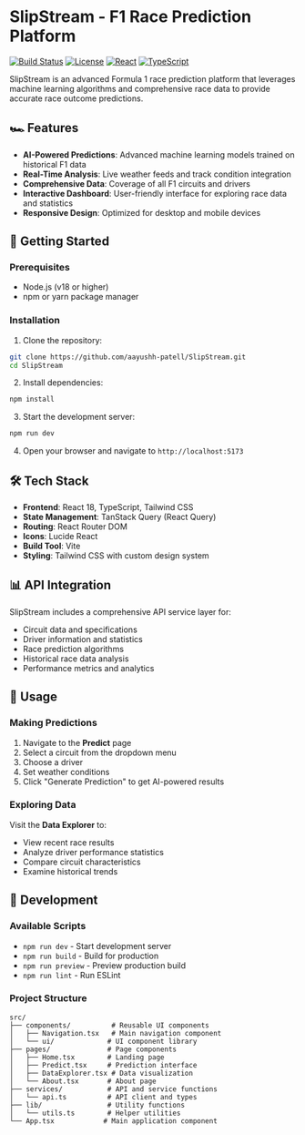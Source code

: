 # SlipStream - F1 Race Prediction Platform

[![Build Status](https://img.shields.io/badge/build-passing-brightgreen.svg)](https://github.com/aayushh-patell/SlipStream)
[![License](https://img.shields.io/badge/license-MIT-blue.svg)](LICENSE)
[![React](https://img.shields.io/badge/React-18.3.1-blue.svg)](https://reactjs.org/)
[![TypeScript](https://img.shields.io/badge/TypeScript-5.5.3-blue.svg)](https://www.typescriptlang.org/)

SlipStream is an advanced Formula 1 race prediction platform that leverages machine learning algorithms and comprehensive race data to provide accurate race outcome predictions.

## 🏎️ Features

- **AI-Powered Predictions**: Advanced machine learning models trained on historical F1 data
- **Real-Time Analysis**: Live weather feeds and track condition integration
- **Comprehensive Data**: Coverage of all F1 circuits and drivers
- **Interactive Dashboard**: User-friendly interface for exploring race data and statistics
- **Responsive Design**: Optimized for desktop and mobile devices

## 🚀 Getting Started

### Prerequisites

- Node.js (v18 or higher)
- npm or yarn package manager

### Installation

1. Clone the repository:
```bash
git clone https://github.com/aayushh-patell/SlipStream.git
cd SlipStream
```

2. Install dependencies:
```bash
npm install
```

3. Start the development server:
```bash
npm run dev
```

4. Open your browser and navigate to `http://localhost:5173`

## 🛠️ Tech Stack

- **Frontend**: React 18, TypeScript, Tailwind CSS
- **State Management**: TanStack Query (React Query)
- **Routing**: React Router DOM
- **Icons**: Lucide React
- **Build Tool**: Vite
- **Styling**: Tailwind CSS with custom design system

## 📊 API Integration

SlipStream includes a comprehensive API service layer for:

- Circuit data and specifications
- Driver information and statistics
- Race prediction algorithms
- Historical race data analysis
- Performance metrics and analytics

## 🎯 Usage

### Making Predictions

1. Navigate to the **Predict** page
2. Select a circuit from the dropdown menu
3. Choose a driver
4. Set weather conditions
5. Click "Generate Prediction" to get AI-powered results

### Exploring Data

Visit the **Data Explorer** to:
- View recent race results
- Analyze driver performance statistics
- Compare circuit characteristics
- Examine historical trends

## 🧪 Development

### Available Scripts

- `npm run dev` - Start development server
- `npm run build` - Build for production
- `npm run preview` - Preview production build
- `npm run lint` - Run ESLint

### Project Structure

```
src/
├── components/          # Reusable UI components
│   ├── Navigation.tsx   # Main navigation component
│   └── ui/             # UI component library
├── pages/              # Page components
│   ├── Home.tsx        # Landing page
│   ├── Predict.tsx     # Prediction interface
│   ├── DataExplorer.tsx # Data visualization
│   └── About.tsx       # About page
├── services/           # API and service functions
│   └── api.ts          # API client and types
├── lib/                # Utility functions
│   └── utils.ts        # Helper utilities
└── App.tsx            # Main application component
```
